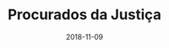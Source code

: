 ---
layout: post
category: portfolio
title: "Procurados da Justiça"
link: "http://www.behance.net/gallery/92763985/Procurados-pela-Justica"
date:  "2018-11-09"
postdate: "Novembro/2018"
banner: "https://mir-s3-cdn-cf.behance.net/project_modules/1400_opt_1/a31cc092763985.5e53ea797de97.jpg"
description: "Criação e concepção da arquitetura da informação, experiência do usuário, design system para o aplicativo mobile"
---